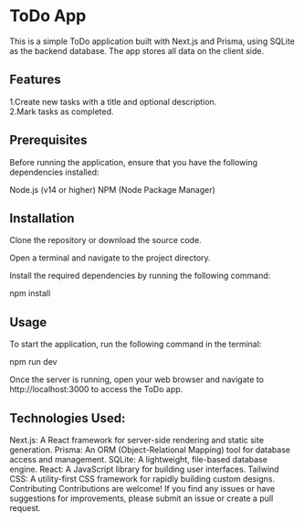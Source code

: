 # ToDo App
This is a simple ToDo application built with Next.js and Prisma, using SQLite as the backend database. The app stores all data on the client side.

## Features
1.Create new tasks with a title and optional description.<br>
2.Mark tasks as completed.


## Prerequisites
Before running the application, ensure that you have the following dependencies installed:

Node.js (v14 or higher)
NPM (Node Package Manager)


## Installation
Clone the repository or download the source code.

Open a terminal and navigate to the project directory.

Install the required dependencies by running the following command:

npm install


## Usage
To start the application, run the following command in the terminal:

npm run dev

Once the server is running, open your web browser and navigate to http://localhost:3000 to access the ToDo app.


## Technologies Used:
Next.js: A React framework for server-side rendering and static site generation.
Prisma: An ORM (Object-Relational Mapping) tool for database access and management.
SQLite: A lightweight, file-based database engine.
React: A JavaScript library for building user interfaces.
Tailwind CSS: A utility-first CSS framework for rapidly building custom designs.
Contributing
Contributions are welcome! If you find any issues or have suggestions for improvements, please submit an issue or create a pull request.

